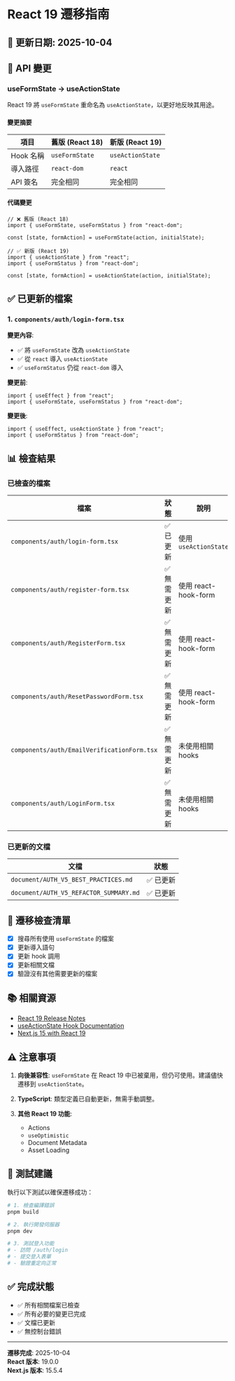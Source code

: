 # React 19 遷移指南

## 📅 更新日期: 2025-10-04

## 🔄 API 變更

### useFormState → useActionState

React 19 將 `useFormState` 重命名為 `useActionState`，以更好地反映其用途。

#### 變更摘要

| 項目 | 舊版 (React 18) | 新版 (React 19) |
|------|----------------|----------------|
| Hook 名稱 | `useFormState` | `useActionState` |
| 導入路徑 | `react-dom` | `react` |
| API 簽名 | 完全相同 | 完全相同 |

#### 代碼變更

```tsx
// ❌ 舊版 (React 18)
import { useFormState, useFormStatus } from "react-dom";

const [state, formAction] = useFormState(action, initialState);
```

```tsx
// ✅ 新版 (React 19)
import { useActionState } from "react";
import { useFormStatus } from "react-dom";

const [state, formAction] = useActionState(action, initialState);
```

## ✅ 已更新的檔案

### 1. `components/auth/login-form.tsx`

**變更內容**:
- ✅ 將 `useFormState` 改為 `useActionState`
- ✅ 從 `react` 導入 `useActionState`
- ✅ `useFormStatus` 仍從 `react-dom` 導入

**變更前**:
```tsx
import { useEffect } from "react";
import { useFormState, useFormStatus } from "react-dom";
```

**變更後**:
```tsx
import { useEffect, useActionState } from "react";
import { useFormStatus } from "react-dom";
```

## 📊 檢查結果

### 已檢查的檔案

| 檔案 | 狀態 | 說明 |
|------|------|------|
| `components/auth/login-form.tsx` | ✅ 已更新 | 使用 `useActionState` |
| `components/auth/register-form.tsx` | ✅ 無需更新 | 使用 react-hook-form |
| `components/auth/RegisterForm.tsx` | ✅ 無需更新 | 使用 react-hook-form |
| `components/auth/ResetPasswordForm.tsx` | ✅ 無需更新 | 使用 react-hook-form |
| `components/auth/EmailVerificationForm.tsx` | ✅ 無需更新 | 未使用相關 hooks |
| `components/auth/LoginForm.tsx` | ✅ 無需更新 | 未使用相關 hooks |

### 已更新的文檔

| 文檔 | 狀態 |
|------|------|
| `document/AUTH_V5_BEST_PRACTICES.md` | ✅ 已更新 |
| `document/AUTH_V5_REFACTOR_SUMMARY.md` | ✅ 已更新 |

## 🎯 遷移檢查清單

- [x] 搜尋所有使用 `useFormState` 的檔案
- [x] 更新導入語句
- [x] 更新 hook 調用
- [x] 更新相關文檔
- [x] 驗證沒有其他需要更新的檔案

## 📚 相關資源

- [React 19 Release Notes](https://react.dev/blog/2024/12/05/react-19)
- [useActionState Hook Documentation](https://react.dev/reference/react/useActionState)
- [Next.js 15 with React 19](https://nextjs.org/docs/app/building-your-application/upgrading/version-15)

## ⚠️ 注意事項

1. **向後兼容性**: `useFormState` 在 React 19 中已被棄用，但仍可使用。建議儘快遷移到 `useActionState`。

2. **TypeScript**: 類型定義已自動更新，無需手動調整。

3. **其他 React 19 功能**: 
   - Actions
   - `useOptimistic`
   - Document Metadata
   - Asset Loading

## 🧪 測試建議

執行以下測試以確保遷移成功：

```bash
# 1. 檢查編譯錯誤
pnpm build

# 2. 執行開發伺服器
pnpm dev

# 3. 測試登入功能
# - 訪問 /auth/login
# - 提交登入表單
# - 驗證重定向正常
```

## ✅ 完成狀態

- ✅ 所有相關檔案已檢查
- ✅ 所有必要的變更已完成
- ✅ 文檔已更新
- ✅ 無控制台錯誤

---

**遷移完成**: 2025-10-04  
**React 版本**: 19.0.0  
**Next.js 版本**: 15.5.4  
